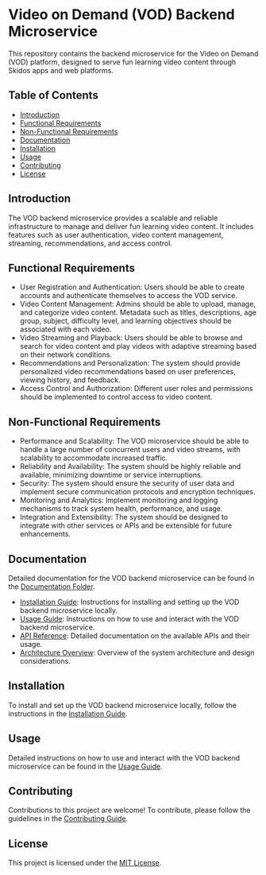 # Video on Demand (VOD) Backend Microservice

This repository contains the backend microservice for the Video on Demand (VOD) platform, designed to serve fun learning video content through Skidos apps and web platforms.

## Table of Contents
- [Introduction](#introduction)
- [Functional Requirements](#functional-requirements)
- [Non-Functional Requirements](#non-functional-requirements)
- [Documentation](#documentation)
- [Installation](#installation)
- [Usage](#usage)
- [Contributing](#contributing)
- [License](#license)

## Introduction
The VOD backend microservice provides a scalable and reliable infrastructure to manage and deliver fun learning video content. It includes features such as user authentication, video content management, streaming, recommendations, and access control.

## Functional Requirements
- User Registration and Authentication: Users should be able to create accounts and authenticate themselves to access the VOD service.
- Video Content Management: Admins should be able to upload, manage, and categorize video content. Metadata such as titles, descriptions, age group, subject, difficulty level, and learning objectives should be associated with each video.
- Video Streaming and Playback: Users should be able to browse and search for video content and play videos with adaptive streaming based on their network conditions.
- Recommendations and Personalization: The system should provide personalized video recommendations based on user preferences, viewing history, and feedback.
- Access Control and Authorization: Different user roles and permissions should be implemented to control access to video content.

## Non-Functional Requirements
- Performance and Scalability: The VOD microservice should be able to handle a large number of concurrent users and video streams, with scalability to accommodate increased traffic.
- Reliability and Availability: The system should be highly reliable and available, minimizing downtime or service interruptions.
- Security: The system should ensure the security of user data and implement secure communication protocols and encryption techniques.
- Monitoring and Analytics: Implement monitoring and logging mechanisms to track system health, performance, and usage.
- Integration and Extensibility: The system should be designed to integrate with other services or APIs and be extensible for future enhancements.

## Documentation
Detailed documentation for the VOD backend microservice can be found in the [Documentation Folder](/docs).

- [Installation Guide](/docs/installation.md): Instructions for installing and setting up the VOD backend microservice locally.
- [Usage Guide](/docs/usage.md): Instructions on how to use and interact with the VOD backend microservice.
- [API Reference](/docs/api-reference.md): Detailed documentation on the available APIs and their usage.
- [Architecture Overview](/docs/architecture.md): Overview of the system architecture and design considerations.

## Installation
To install and set up the VOD backend microservice locally, follow the instructions in the [Installation Guide](/docs/installation.md).

## Usage
Detailed instructions on how to use and interact with the VOD backend microservice can be found in the [Usage Guide](/docs/usage.md).

## Contributing
Contributions to this project are welcome! To contribute, please follow the guidelines in the [Contributing Guide](/CONTRIBUTING.md).

## License
This project is licensed under the [MIT License](/LICENSE).
